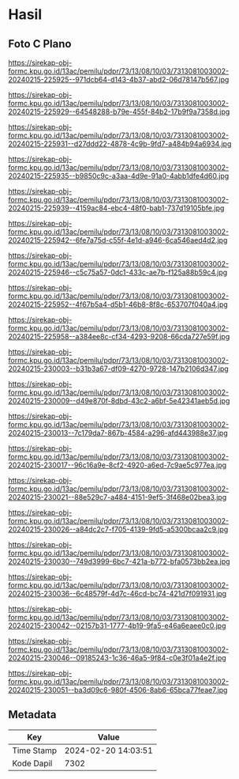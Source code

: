 # Hasil

## Foto C Plano

https://sirekap-obj-formc.kpu.go.id/13ac/pemilu/pdpr/73/13/08/10/03/7313081003002-20240215-225925--971dcb64-d143-4b37-abd2-06d78147b567.jpg

https://sirekap-obj-formc.kpu.go.id/13ac/pemilu/pdpr/73/13/08/10/03/7313081003002-20240215-225929--64548288-b79e-455f-84b2-17b9f9a7358d.jpg

https://sirekap-obj-formc.kpu.go.id/13ac/pemilu/pdpr/73/13/08/10/03/7313081003002-20240215-225931--d27ddd22-4878-4c9b-9fd7-a484b94a6934.jpg

https://sirekap-obj-formc.kpu.go.id/13ac/pemilu/pdpr/73/13/08/10/03/7313081003002-20240215-225935--b9850c9c-a3aa-4d9e-91a0-4abb1dfe4d60.jpg

https://sirekap-obj-formc.kpu.go.id/13ac/pemilu/pdpr/73/13/08/10/03/7313081003002-20240215-225939--4159ac84-ebc4-48f0-bab1-737d19105bfe.jpg

https://sirekap-obj-formc.kpu.go.id/13ac/pemilu/pdpr/73/13/08/10/03/7313081003002-20240215-225942--6fe7a75d-c55f-4e1d-a946-6ca546aed4d2.jpg

https://sirekap-obj-formc.kpu.go.id/13ac/pemilu/pdpr/73/13/08/10/03/7313081003002-20240215-225946--c5c75a57-0dc1-433c-ae7b-f125a88b59c4.jpg

https://sirekap-obj-formc.kpu.go.id/13ac/pemilu/pdpr/73/13/08/10/03/7313081003002-20240215-225952--4f67b5a4-d5b1-46b8-8f8c-653707f040a4.jpg

https://sirekap-obj-formc.kpu.go.id/13ac/pemilu/pdpr/73/13/08/10/03/7313081003002-20240215-225958--a384ee8c-cf34-4293-9208-66cda727e59f.jpg

https://sirekap-obj-formc.kpu.go.id/13ac/pemilu/pdpr/73/13/08/10/03/7313081003002-20240215-230003--b31b3a67-df09-4270-9728-147b2106d347.jpg

https://sirekap-obj-formc.kpu.go.id/13ac/pemilu/pdpr/73/13/08/10/03/7313081003002-20240215-230009--d49e870f-8dbd-43c2-a6bf-5e42341aeb5d.jpg

https://sirekap-obj-formc.kpu.go.id/13ac/pemilu/pdpr/73/13/08/10/03/7313081003002-20240215-230013--7c179da7-867b-4584-a296-afd443988e37.jpg

https://sirekap-obj-formc.kpu.go.id/13ac/pemilu/pdpr/73/13/08/10/03/7313081003002-20240215-230017--96c16a9e-8cf2-4920-a6ed-7c9ae5c977ea.jpg

https://sirekap-obj-formc.kpu.go.id/13ac/pemilu/pdpr/73/13/08/10/03/7313081003002-20240215-230021--88e529c7-a484-4151-9ef5-3f468e02bea3.jpg

https://sirekap-obj-formc.kpu.go.id/13ac/pemilu/pdpr/73/13/08/10/03/7313081003002-20240215-230026--a84dc2c7-f705-4139-9fd5-a5300bcaa2c9.jpg

https://sirekap-obj-formc.kpu.go.id/13ac/pemilu/pdpr/73/13/08/10/03/7313081003002-20240215-230030--749d3999-6bc7-421a-b772-bfa0573bb2ea.jpg

https://sirekap-obj-formc.kpu.go.id/13ac/pemilu/pdpr/73/13/08/10/03/7313081003002-20240215-230036--6c48579f-4d7c-46cd-bc74-421d7f091931.jpg

https://sirekap-obj-formc.kpu.go.id/13ac/pemilu/pdpr/73/13/08/10/03/7313081003002-20240215-230042--02157b31-1777-4b19-9fa5-e46a6eaee0c0.jpg

https://sirekap-obj-formc.kpu.go.id/13ac/pemilu/pdpr/73/13/08/10/03/7313081003002-20240215-230046--09185243-1c36-46a5-9f84-c0e3f01a4e2f.jpg

https://sirekap-obj-formc.kpu.go.id/13ac/pemilu/pdpr/73/13/08/10/03/7313081003002-20240215-230051--ba3d09c6-980f-4506-8ab6-65bca77feae7.jpg


## Metadata

| Key        | Value               |
| ---------- | ------------------- |
| Time Stamp | 2024-02-20 14:03:51 |
| Kode Dapil | 7302                |



